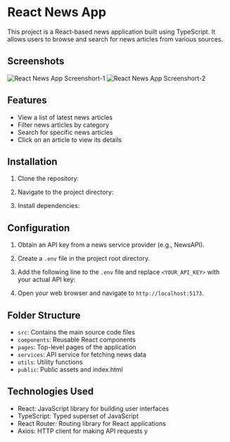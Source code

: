 # React News App

This project is a React-based news application built using TypeScript. It allows users to browse and search for news articles from various sources.

## Screenshots
![React News App Screenshort-1](https://github.com/mdabidahmed/react-news-app/assets/49354823/2f235c21-0533-4459-a788-1fb237fa5171)
![React News App Screenshort-2](https://github.com/mdabidahmed/react-news-app/assets/49354823/f080c1bc-f93f-41dd-b3da-538dda96a4ae)


## Features

- View a list of latest news articles
- Filter news articles by category
- Search for specific news articles
- Click on an article to view its details


## Installation

1. Clone the repository:


2. Navigate to the project directory:


3. Install dependencies:


## Configuration

1. Obtain an API key from a news service provider (e.g., NewsAPI).
2. Create a `.env` file in the project root directory.
3. Add the following line to the `.env` file and replace `<YOUR_API_KEY>` with your actual API key:


2. Open your web browser and navigate to `http://localhost:5173`.

## Folder Structure

- `src`: Contains the main source code files
- `components`: Reusable React components
- `pages`: Top-level pages of the application
- `services`: API service for fetching news data
- `utils`: Utility functions
- `public`: Public assets and index.html

## Technologies Used

- React: JavaScript library for building user interfaces
- TypeScript: Typed superset of JavaScript
- React Router: Routing library for React applications
- Axios: HTTP client for making API requests
y



